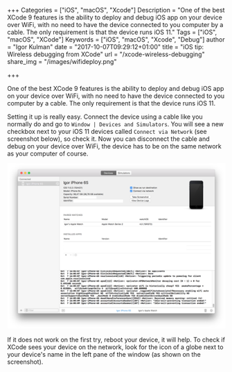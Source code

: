 +++
Categories = ["iOS", "macOS", "Xcode"]
Description = "One of the best XCode 9 features is the ability to deploy and debug iOS app on your device over WiFi, with no need to have the device connected to you computer by a cable. The only requirement is that the device runs iOS 11."
Tags = ["iOS", "macOS", "XCode"]
Keywords = ["iOS", "macOS", "Xcode", "Debug"]
author = "Igor Kulman"
date = "2017-10-07T09:29:12+01:00"
title = "iOS tip: Wireless debugging from XCode"
url = "/xcode-wireless-debugging"
share_img = "/images/wifideploy.png"

+++

One of the best XCode 9 features is the ability to deploy and debug iOS app on your device over WiFi, with no need to have the device connected to you computer by a cable. The only requirement is that the device runs iOS 11. 

Setting it up is really easy. Connect the device using a cable like you normally do and go to `Window | Devices and Simulators`. You will see a new checkbox next to your iOS 11 devices called `Connect via Network` (see screenshot below), so check it. Now you can disconnect the cable and debug on your device over WiFi, the device has to be on the same network as your computer of course. 

![Deployinh over Wifi](wifideploy.png)

<!--more-->

If it does not work on the first try, reboot your device, it will help. To check if XCode sees your device on the network, look for the icon of a globe next to your device's name in the left pane of the window (as shown on the screenshot).

